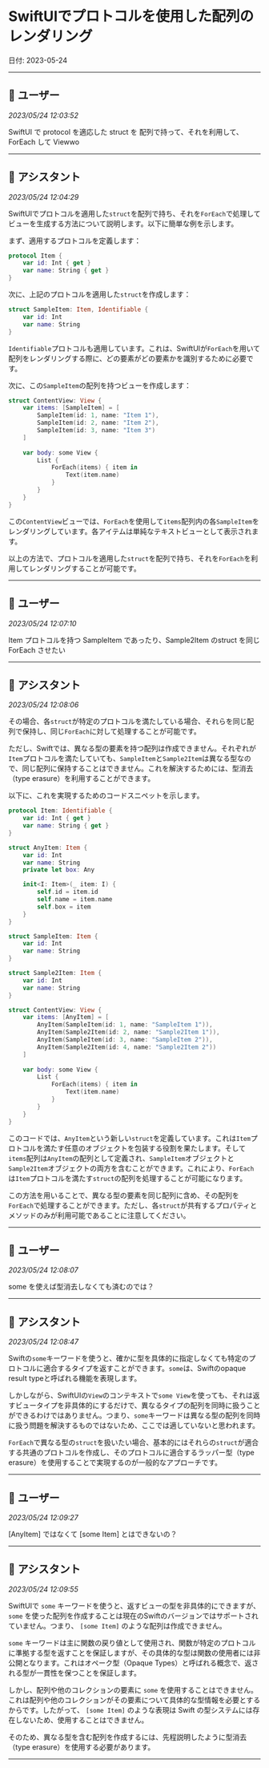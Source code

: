 # SwiftUIでプロトコルを使用した配列のレンダリング

日付: 2023-05-24

---

## 👤 ユーザー
*2023/05/24 12:03:52*

SwiftUI で protocol を適応した struct を 配列で持って、それを利用して、ForEach して Viewwo

---

## 🤖 アシスタント
*2023/05/24 12:04:29*

SwiftUIでプロトコルを適用した`struct`を配列で持ち、それを`ForEach`で処理してビューを生成する方法について説明します。以下に簡単な例を示します。

まず、適用するプロトコルを定義します：

```swift
protocol Item {
    var id: Int { get }
    var name: String { get }
}
```

次に、上記のプロトコルを適用した`struct`を作成します：

```swift
struct SampleItem: Item, Identifiable {
    var id: Int
    var name: String
}
```

`Identifiable`プロトコルも適用しています。これは、SwiftUIが`ForEach`を用いて配列をレンダリングする際に、どの要素がどの要素かを識別するために必要です。

次に、この`SampleItem`の配列を持つビューを作成します：

```swift
struct ContentView: View {
    var items: [SampleItem] = [
        SampleItem(id: 1, name: "Item 1"),
        SampleItem(id: 2, name: "Item 2"),
        SampleItem(id: 3, name: "Item 3")
    ]
    
    var body: some View {
        List {
            ForEach(items) { item in
                Text(item.name)
            }
        }
    }
}
```

この`ContentView`ビューでは、`ForEach`を使用して`items`配列内の各`SampleItem`をレンダリングしています。各アイテムは単純なテキストビューとして表示されます。

以上の方法で、プロトコルを適用した`struct`を配列で持ち、それを`ForEach`を利用してレンダリングすることが可能です。

---

## 👤 ユーザー
*2023/05/24 12:07:10*

Item プロトコルを持つ SampleItem であったり、Sample2Item のstruct を同じForEach させたい

---

## 🤖 アシスタント
*2023/05/24 12:08:06*

その場合、各`struct`が特定のプロトコルを満たしている場合、それらを同じ配列で保持し、同じ`ForEach`に対して処理することが可能です。

ただし、Swiftでは、異なる型の要素を持つ配列は作成できません。それぞれが`Item`プロトコルを満たしていても、`SampleItem`と`Sample2Item`は異なる型なので、同じ配列に保持することはできません。これを解決するためには、型消去（type erasure）を利用することができます。

以下に、これを実現するためのコードスニペットを示します。

```swift
protocol Item: Identifiable {
    var id: Int { get }
    var name: String { get }
}

struct AnyItem: Item {
    var id: Int
    var name: String
    private let box: Any

    init<I: Item>(_ item: I) {
        self.id = item.id
        self.name = item.name
        self.box = item
    }
}

struct SampleItem: Item {
    var id: Int
    var name: String
}

struct Sample2Item: Item {
    var id: Int
    var name: String
}

struct ContentView: View {
    var items: [AnyItem] = [
        AnyItem(SampleItem(id: 1, name: "SampleItem 1")),
        AnyItem(Sample2Item(id: 2, name: "Sample2Item 1")),
        AnyItem(SampleItem(id: 3, name: "SampleItem 2")),
        AnyItem(Sample2Item(id: 4, name: "Sample2Item 2"))
    ]
    
    var body: some View {
        List {
            ForEach(items) { item in
                Text(item.name)
            }
        }
    }
}
```

このコードでは、`AnyItem`という新しい`struct`を定義しています。これは`Item`プロトコルを満たす任意のオブジェクトを包装する役割を果たします。そして`items`配列は`AnyItem`の配列として定義され、`SampleItem`オブジェクトと`Sample2Item`オブジェクトの両方を含むことができます。これにより、`ForEach`は`Item`プロトコルを満たす`struct`の配列を処理することが可能になります。

この方法を用いることで、異なる型の要素を同じ配列に含め、その配列を`ForEach`で処理することができます。ただし、各`struct`が共有するプロパティとメソッドのみが利用可能であることに注意してください。

---

## 👤 ユーザー
*2023/05/24 12:08:07*

some を使えば型消去しなくても済むのでは？

---

## 🤖 アシスタント
*2023/05/24 12:08:47*

Swiftの`some`キーワードを使うと、確かに型を具体的に指定しなくても特定のプロトコルに適合するタイプを返すことができます。`some`は、Swiftのopaque result typeと呼ばれる機能を表現します。

しかしながら、SwiftUIの`View`のコンテキストで`some View`を使っても、それは返すビュータイプを非具体的にするだけで、異なるタイプの配列を同時に扱うことができるわけではありません。つまり、`some`キーワードは異なる型の配列を同時に扱う問題を解決するものではないため、ここでは適していないと思われます。

`ForEach`で異なる型の`struct`を扱いたい場合、基本的にはそれらの`struct`が適合する共通のプロトコルを作成し、そのプロトコルに適合するラッパー型（type erasure）を使用することで実現するのが一般的なアプローチです。

---

## 👤 ユーザー
*2023/05/24 12:09:27*

[AnyItem] ではなくて [some Item] とはできないの？

---

## 🤖 アシスタント
*2023/05/24 12:09:55*

SwiftUIで `some` キーワードを使うと、返すビューの型を非具体的にできますが、`some` を使った配列を作成することは現在のSwiftのバージョンではサポートされていません。つまり、 `[some Item]` のような配列は作成できません。

`some` キーワードは主に関数の戻り値として使用され、関数が特定のプロトコルに準拠する型を返すことを保証しますが、その具体的な型は関数の使用者には非公開となります。これはオペーク型（Opaque Types）と呼ばれる概念で、返される型が一貫性を保つことを保証します。

しかし、配列や他のコレクションの要素に `some` を使用することはできません。これは配列や他のコレクションがその要素について具体的な型情報を必要とするからです。したがって、 `[some Item]` のような表現は Swift の型システムには存在しないため、使用することはできません。

そのため、異なる型を含む配列を作成するには、先程説明したように型消去（type erasure）を使用する必要があります。

---
